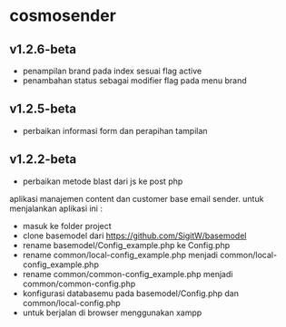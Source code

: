 # cosmosender
## v1.2.6-beta
- penampilan brand pada index sesuai flag active
- penambahan status sebagai modifier flag pada menu brand

## v1.2.5-beta
- perbaikan informasi form dan perapihan tampilan

## v1.2.2-beta
- perbaikan metode blast dari js ke post php


aplikasi manajemen content dan customer base email sender. untuk menjalankan aplikasi ini : 
- masuk ke folder project
- clone basemodel dari https://github.com/SigitW/basemodel
- rename basemodel/Config_example.php ke Config.php
- rename common/local-config_example.php menjadi common/local-config_example.php
- rename common/common-config_example.php menjadi common/common-config.php
- konfigurasi databasemu pada basemodel/Config.php dan common/local-config.php
- untuk berjalan di browser menggunakan xampp

